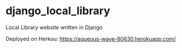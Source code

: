 # django_local_library
Local Library website written in Django 

Deployed on Herkou: https://aqueous-wave-80630.herokuapp.com/
